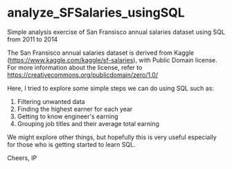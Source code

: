 # analyze_SFSalaries_usingSQL
Simple analysis exercise of San Fransisco annual salaries dataset using SQL from 2011 to 2014

The San Fransisco annual salaries dataset is derived from Kaggle (https://www.kaggle.com/kaggle/sf-salaries), with Public Domain license.
For more information about the license, refer to https://creativecommons.org/publicdomain/zero/1.0/

Here, I tried to explore some simple steps we can do using SQL such as:
  1. Filtering unwanted data
  2. Finding the highest earner for each year
  3. Getting to know engineer's earning
  4. Grouping job titles and their average total earning

We might explore other things, but hopefully this is very useful especially for those who is getting started to learn SQL.

Cheers,
IP

